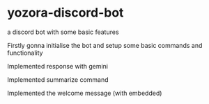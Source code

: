 # yozora-discord-bot
a discord bot with some basic features

Firstly gonna initialise the bot and setup some basic commands and functionality

Implemented response with gemini

Implemented summarize command

Implemented the welcome message (with embedded)
